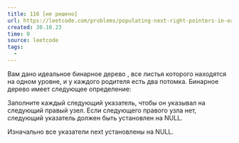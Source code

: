 ```yaml
---
title: 116 [не решено]
url: https://leetcode.com/problems/populating-next-right-pointers-in-each-node/
created: 30.10.23
time: 0
source: leetcode
tags:
  -
---
```


Вам дано идеальное бинарное дерево , все листья которого находятся на одном уровне, и у каждого родителя есть два потомка. Бинарное дерево имеет следующее определение:

Заполните каждый следующий указатель, чтобы он указывал на следующий правый узел. Если следующего правого узла нет, следующий указатель должен быть установлен на NULL.

Изначально все указатели next установлены на NULL.
